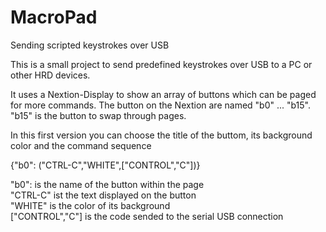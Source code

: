 # MacroPad
Sending scripted keystrokes over USB

This is a small project to send predefined keystrokes over USB to a PC or other HRD devices.

It uses a Nextion-Display to show an array of buttons which can be paged for more commands.
The button on the Nextion are named "b0" ... "b15". "b15" is the button to swap through pages.

In this first version you can choose the title of the buttom, its background color and the command sequence

{"b0": ("CTRL-C","WHITE",["CONTROL","C"])}

"b0": is the name of the button within the page<br>
"CTRL-C" ist the text displayed on the button<br>
"WHITE" is the color of its background<br>
["CONTROL","C"] is the code sended to the serial USB connection<br>



